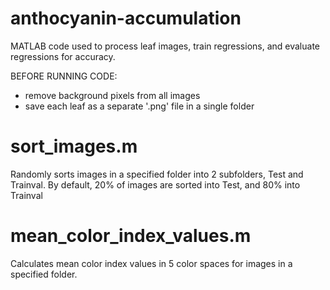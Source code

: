 # anthocyanin-accumulation
MATLAB code used to process leaf images, train regressions, and evaluate regressions for accuracy.

BEFORE RUNNING CODE:
- remove background pixels from all images
- save each leaf as a separate '.png' file in a single folder

# sort_images.m
Randomly sorts images in a specified folder into 2 subfolders, Test and Trainval.
By default, 20% of images are sorted into Test, and 80% into Trainval

# mean_color_index_values.m
Calculates mean color index values in 5 color spaces for images in a specified folder.

# 
